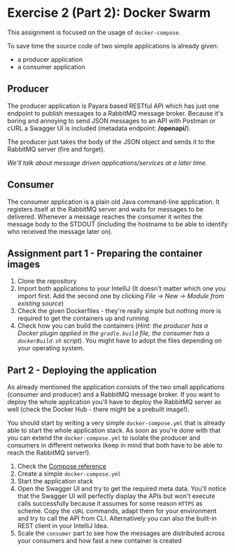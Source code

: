 # Exercise 2 (Part 2): Docker Swarm

This assignment is focused on the usage of `docker-compose`.

To save time the source code of two simple applications is already given:

* a producer application
* a consumer application

## Producer

The producer application is Payara based RESTful API which has just one endpoint to publish messages to a RabbitMQ message broker.
Because it's boring and annoying to send JSON messages to an API with Postman or cURL a Swagger UI is included (metadata endpoint: **/openapi/**).

The producer just takes the body of the JSON object and sends it to the RabbitMQ server (fire and forget).

_We'll talk about message driven applications/services at a later time._

## Consumer

The consumer application is a plain old Java command-line application. It registers itself at the RabbitMQ server and waits for messages to be delivered.
Whenever a message reaches the consumer it writes the message body to the STDOUT (including the hostname to be able to identify who received the message later on).

## Assignment part 1 - Preparing the container images

1. Clone the repository
2. Import both applications to your IntelliJ (It doesn't matter which one you import first. Add the second one by clicking _File -> New -> Module from existing source_)
3. Check the given Dockerfiles - they're really simple but nothing more is required to get the containers up and running
4. Check how you can build the containers (_Hint: the producer has a Docker plugin applied in the `gradle.build` file, the consumer has a `dockerBuild.sh` script_). You might have to adopt the files depending on your operating system.

## Part 2 - Deploying the application

As already mentioned the application consists of the two small applications (consumer and producer) and a RabbitMQ message broker. If you want to deploy the whole application you'll have to deploy the RabbitMQ server as well (check the Docker Hub - there might be a prebuilt image!).

You should start by writing a very simple `docker-compose.yml` that is already able to start the whole application stack.
As soon as you're done with that you can extend the `docker-compose.yml` to isolate the producer and consumers in different networks (keep in mind that both have to be able to reach the RabbitMQ server!).

1. Check the [Compose reference](https://docs.docker.com/compose/compose-file/)
2. Create a simple `docker-compose.yml`
3. Start the application stack
4. Open the Swagger UI and try to get the required meta data. You'll notice that the Swagger UI will perfectly display the APIs but won't execute calls successfully because it assumes for some reason `HTTPS` as scheme. Copy the `cURL` commands, adapt them for your environment and try to call the API from CLI. Alternatively you can also the built-in REST client in your IntelliJ Idea.
5. Scale the `consumer` part to see how the messages are distributed across your consumers and how fast a new container is created